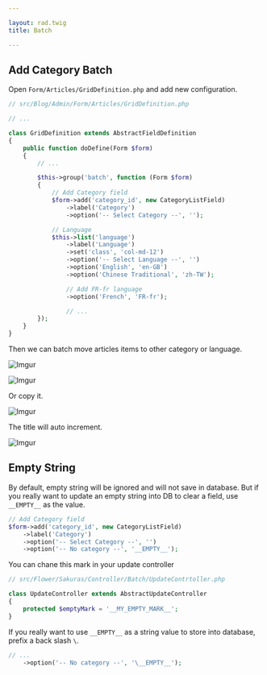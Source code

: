 ```yaml
---

layout: rad.twig
title: Batch

---
```


## Add Category Batch

Open `Form/Articles/GridDefinition.php` and add new configuration.

``` php
// src/Blog/Admin/Form/Articles/GridDefinition.php

// ...

class GridDefinition extends AbstractFieldDefinition
{
	public function doDefine(Form $form)
	{
	    // ...

		$this->group('batch', function (Form $form)
		{
			// Add Category field
			$form->add('category_id', new CategoryListField)
				->label('Category')
				->option('-- Select Category --', '');

			// Language
			$this->list('language')
                ->label('Language')
                ->set('class', 'col-md-12')
                ->option('-- Select Language --', '')
                ->option('English', 'en-GB')
                ->option('Chinese Traditional', 'zh-TW');

				// Add FR-fr language
				->option('French', 'FR-fr');

				// ...
		});
	}
}
```

Then we can batch move articles items to other category or language.

![Imgur](https://i.imgur.com/azcMe62.jpg)

![Imgur](https://i.imgur.com/mZARv5f.jpg)

Or copy it.

![Imgur](https://i.imgur.com/Rfag9OT.jpg)

The title will auto increment.

![Imgur](https://i.imgur.com/2fzbOY8.jpg)

## Empty String

By default, empty string will be ignored and will not save in database. But if you really want to update an empty string into DB
to clear a field, use `__EMPTY__` as the value.

```php
// Add Category field
$form->add('category_id', new CategoryListField)
    ->label('Category')
    ->option('-- Select Category --', '')
    ->option('-- No category --', '__EMPTY__');
```

You can chane this mark in your update controller

```php
// src/Flower/Sakuras/Controller/Batch/UpdateContrtoller.php

class UpdateController extends AbstractUpdateController
{
    protected $emptyMark = '__MY_EMPTY_MARK__';
}
```

If you really want to use `__EMPTY__` as a string value to store into database, prefix a back slash `\`.

```php
// ...
    ->option('-- No category --', '\__EMPTY__');
```
